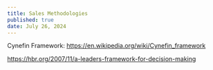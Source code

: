 ```yaml
---
title: Sales Methodologies
published: true
date: July 26, 2024
---
```


Cynefin Framework: 
https://en.wikipedia.org/wiki/Cynefin_framework

https://hbr.org/2007/11/a-leaders-framework-for-decision-making